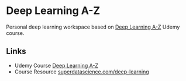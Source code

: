 # Deep Learning A-Z
Personal deep learning workspace based on [Deep Learning A-Z](https://www.udemy.com/share/101WyWB0Aed1dXR3g=/) Udemy course.

## Links
- Udemy Course [Deep Learning A-Z](https://www.udemy.com/share/101WyWB0Aed1dXR3g=/)
- Course Resource [superdatascience.com/deep-learning](https://www.superdatascience.com/pages/deep-learning)
